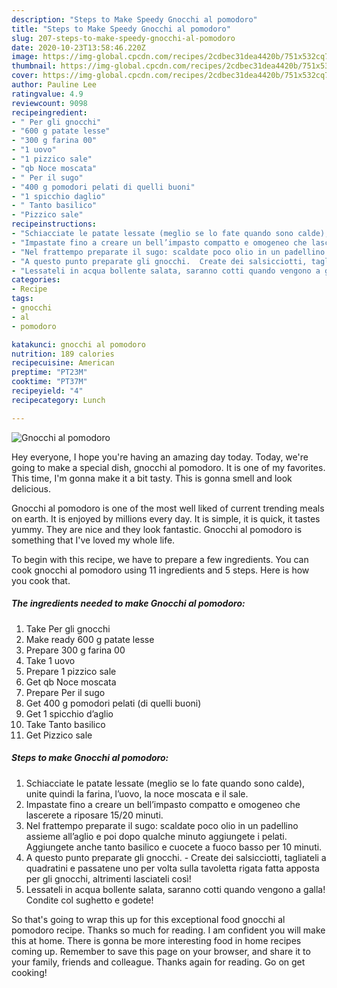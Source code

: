 ```yaml
---
description: "Steps to Make Speedy Gnocchi al pomodoro"
title: "Steps to Make Speedy Gnocchi al pomodoro"
slug: 207-steps-to-make-speedy-gnocchi-al-pomodoro
date: 2020-10-23T13:58:46.220Z
image: https://img-global.cpcdn.com/recipes/2cdbec31dea4420b/751x532cq70/gnocchi-al-pomodoro-recipe-main-photo.jpg
thumbnail: https://img-global.cpcdn.com/recipes/2cdbec31dea4420b/751x532cq70/gnocchi-al-pomodoro-recipe-main-photo.jpg
cover: https://img-global.cpcdn.com/recipes/2cdbec31dea4420b/751x532cq70/gnocchi-al-pomodoro-recipe-main-photo.jpg
author: Pauline Lee
ratingvalue: 4.9
reviewcount: 9098
recipeingredient:
- " Per gli gnocchi"
- "600 g patate lesse"
- "300 g farina 00"
- "1 uovo"
- "1 pizzico sale"
- "qb Noce moscata"
- " Per il sugo"
- "400 g pomodori pelati di quelli buoni"
- "1 spicchio daglio"
- " Tanto basilico"
- "Pizzico sale"
recipeinstructions:
- "Schiacciate le patate lessate (meglio se lo fate quando sono calde), unite quindi la farina, l’uovo, la noce moscata e il sale."
- "Impastate fino a creare un bell’impasto compatto e omogeneo che lascerete a riposare 15/20 minuti."
- "Nel frattempo preparate il sugo: scaldate poco olio in un padellino assieme all’aglio e poi dopo qualche minuto aggiungete i pelati. Aggiungete anche tanto basilico e cuocete a fuoco basso per 10 minuti."
- "A questo punto preparate gli gnocchi.  Create dei salsicciotti, tagliateli a quadratini e passatene uno per volta sulla tavoletta rigata fatta apposta per gli gnocchi, altrimenti lasciateli così!"
- "Lessateli in acqua bollente salata, saranno cotti quando vengono a galla! Condite col sughetto e godete!"
categories:
- Recipe
tags:
- gnocchi
- al
- pomodoro

katakunci: gnocchi al pomodoro 
nutrition: 189 calories
recipecuisine: American
preptime: "PT23M"
cooktime: "PT37M"
recipeyield: "4"
recipecategory: Lunch

---
```



![Gnocchi al pomodoro](https://img-global.cpcdn.com/recipes/2cdbec31dea4420b/751x532cq70/gnocchi-al-pomodoro-recipe-main-photo.jpg)

Hey everyone, I hope you're having an amazing day today. Today, we're going to make a special dish, gnocchi al pomodoro. It is one of my favorites. This time, I'm gonna make it a bit tasty. This is gonna smell and look delicious.

Gnocchi al pomodoro is one of the most well liked of current trending meals on earth. It is enjoyed by millions every day. It is simple, it is quick, it tastes yummy. They are nice and they look fantastic. Gnocchi al pomodoro is something that I've loved my whole life.




To begin with this recipe, we have to prepare a few ingredients. You can cook gnocchi al pomodoro using 11 ingredients and 5 steps. Here is how you cook that.

<!--inarticleads1-->

##### The ingredients needed to make Gnocchi al pomodoro:

1. Take  Per gli gnocchi
1. Make ready 600 g patate lesse
1. Prepare 300 g farina 00
1. Take 1 uovo
1. Prepare 1 pizzico sale
1. Get qb Noce moscata
1. Prepare  Per il sugo
1. Get 400 g pomodori pelati (di quelli buoni)
1. Get 1 spicchio d’aglio
1. Take  Tanto basilico
1. Get Pizzico sale




<!--inarticleads2-->

##### Steps to make Gnocchi al pomodoro:

1. Schiacciate le patate lessate (meglio se lo fate quando sono calde), unite quindi la farina, l’uovo, la noce moscata e il sale.
1. Impastate fino a creare un bell’impasto compatto e omogeneo che lascerete a riposare 15/20 minuti.
1. Nel frattempo preparate il sugo: scaldate poco olio in un padellino assieme all’aglio e poi dopo qualche minuto aggiungete i pelati. Aggiungete anche tanto basilico e cuocete a fuoco basso per 10 minuti.
1. A questo punto preparate gli gnocchi.  - Create dei salsicciotti, tagliateli a quadratini e passatene uno per volta sulla tavoletta rigata fatta apposta per gli gnocchi, altrimenti lasciateli così!
1. Lessateli in acqua bollente salata, saranno cotti quando vengono a galla! Condite col sughetto e godete!




So that's going to wrap this up for this exceptional food gnocchi al pomodoro recipe. Thanks so much for reading. I am confident you will make this at home. There is gonna be more interesting food in home recipes coming up. Remember to save this page on your browser, and share it to your family, friends and colleague. Thanks again for reading. Go on get cooking!
